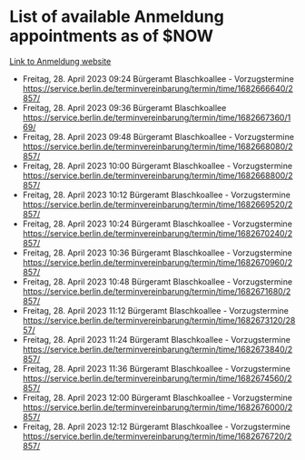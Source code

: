 # List of available Anmeldung appointments as of $NOW
[Link to Anmeldung website](https://service.berlin.de/terminvereinbarung/termin/tag.php?termin=1&anliegen[]=120686&dienstleisterlist=122210,122217,327316,122219,327312,122227,327314,122231,327346,122243,327348,122254,122252,329742,122260,329745,122262,329748,122271,327278,122273,327274,122277,327276,330436,122280,327294,122282,327290,122284,327292,122291,327270,122285,327266,122286,327264,122296,327268,150230,329760,122297,327286,122294,327284,122312,329763,122314,329775,122304,327330,122311,327334,122309,327332,317869,122281,327352,122279,329772,122283,122276,327324,122274,327326,122267,329766,122246,327318,122251,327320,122257,327322,122208,327298,122226,327300&herkunft=http%3A%2F%2Fservice.berlin.de%2Fdienstleistung%2F120686%2F)
- Freitag, 28. April 2023 09:24 Bürgeramt Blaschkoallee - Vorzugstermine https://service.berlin.de/terminvereinbarung/termin/time/1682666640/2857/
- Freitag, 28. April 2023 09:36 Bürgeramt Blaschkoallee https://service.berlin.de/terminvereinbarung/termin/time/1682667360/169/
- Freitag, 28. April 2023 09:48 Bürgeramt Blaschkoallee - Vorzugstermine https://service.berlin.de/terminvereinbarung/termin/time/1682668080/2857/
- Freitag, 28. April 2023 10:00 Bürgeramt Blaschkoallee - Vorzugstermine https://service.berlin.de/terminvereinbarung/termin/time/1682668800/2857/
- Freitag, 28. April 2023 10:12 Bürgeramt Blaschkoallee - Vorzugstermine https://service.berlin.de/terminvereinbarung/termin/time/1682669520/2857/
- Freitag, 28. April 2023 10:24 Bürgeramt Blaschkoallee - Vorzugstermine https://service.berlin.de/terminvereinbarung/termin/time/1682670240/2857/
- Freitag, 28. April 2023 10:36 Bürgeramt Blaschkoallee - Vorzugstermine https://service.berlin.de/terminvereinbarung/termin/time/1682670960/2857/
- Freitag, 28. April 2023 10:48 Bürgeramt Blaschkoallee - Vorzugstermine https://service.berlin.de/terminvereinbarung/termin/time/1682671680/2857/
- Freitag, 28. April 2023 11:12 Bürgeramt Blaschkoallee - Vorzugstermine https://service.berlin.de/terminvereinbarung/termin/time/1682673120/2857/
- Freitag, 28. April 2023 11:24 Bürgeramt Blaschkoallee - Vorzugstermine https://service.berlin.de/terminvereinbarung/termin/time/1682673840/2857/
- Freitag, 28. April 2023 11:36 Bürgeramt Blaschkoallee - Vorzugstermine https://service.berlin.de/terminvereinbarung/termin/time/1682674560/2857/
- Freitag, 28. April 2023 12:00 Bürgeramt Blaschkoallee - Vorzugstermine https://service.berlin.de/terminvereinbarung/termin/time/1682676000/2857/
- Freitag, 28. April 2023 12:12 Bürgeramt Blaschkoallee - Vorzugstermine https://service.berlin.de/terminvereinbarung/termin/time/1682676720/2857/
